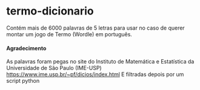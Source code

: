 # termo-dicionario
Contém mais de 6000 palavras de 5 letras para usar no caso de querer montar um jogo de Termo (Wordle) em português.

#### Agradecimento
As palavras foram pegas no site do Instituto de Matemática e Estatística da Universidade de São Paulo (IME-USP)
https://www.ime.usp.br/~pf/dicios/index.html
E filtradas depois por um script python
